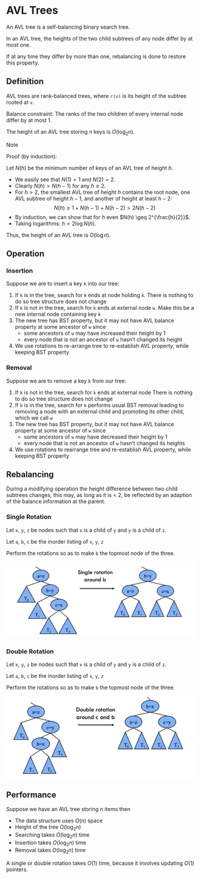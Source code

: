 # AVL Trees

An AVL tree is a self-balancing binary search tree.

In an AVL tree, the heights of the two child subtrees of any node differ by at most one.

If at any time they differ by more than one, rebalancing is done to restore this property. 

## Definition

AVL trees are rank-balanced trees, where `r(v)` is its height of the subtree rooted at `v`.

Balance constraint: The ranks of the two children of every internal node differ by at most 1.

The height of an AVL tree storing n keys is $O(\log_2n)$.

> [!NOTE]
> Proof (by induction):
> 
> Let $N(h)$ be the minimum number of keys of an AVL tree of height $h$.
> - We easily see that $N(1) = 1$ and $N(2) = 2$.
> - Clearly $N(h) > N(h-1)$ for any $h \geq 2$.
> - For $h > 2$, the smallest AVL tree of height $h$ contains the root node,
>   one AVL subtree of height $h-1$, and another of height at least $h-2$:
>   $$N(h) \geq 1 + N(h-1) + N(h-2) > 2N(h-2)$$
> - By induction, we can show that for $h$ even $N(h) \geq 2^{\frac{h}{2}}$.
> - Taking logarithms: $h < 2 \log N(h)$.
>
> Thus, the height of an AVL tree is $O(\log n)$.

## Operation

### Insertion

Suppose we are to insert a key `k` into our tree:

1. If `k` is in the tree, search for `k` ends at node holding `k`. There is nothing to do so tree structure does not change
2. If `k` is not in the tree, search for `k` ends at external node `w`. Make this be a new internal node containing key `k`
3. The new tree has BST property, but it may not have AVL balance property at some ancestor of `w` since
    - some ancestors of `w` may have increased their height by 1
    - every node that is not an ancestor of `w` hasn’t changed its height
4. We use rotations to re-arrange tree to re-establish AVL property, while keeping BST property

### Removal

Suppose we are to remove a key `k` from our tree:

1. If `k` is not in the tree, search for `k` ends at external node
There is nothing to do so tree structure does not change
2. If `k` is in the tree, search for `k` performs usual BST removal
leading to removing a node with an external child and
promoting its other child, which we call `w`
3. The new tree has BST property, but it may not have AVL
balance property at some ancestor of `w` since
    - some ancestors of `w` may have decreased their height by 1
    - every node that is not an ancestor of `w` hasn’t changed its heights
4. We use rotations to rearrange tree and re-establish AVL
property, while keeping BST property

## Rebalancing

During a modifying operation the height difference between two child subtrees changes, this may, as long as it is < 2, be reflected by an adaption of the balance information at the parent.

### Single Rotation

Let `x`, `y`, `z` be nodes such that `x` is a child of `y` and `y` is a child of `z`.

Let `a`, `b`, `c` be the inorder listing of `x`, `y`, `z`

Perform the rotations so as to make `b` the topmost node of the three.

![single-rotation](/images/single-rotation.png)

### Double Rotation

Let `x`, `y`, `z` be nodes such that `x` is a child of `y` and `y` is a child of `z`.

Let `a`, `b`, `c` be the inorder listing of `x`, `y`, `z`

Perform the rotations so as to make `b` the topmost node of the three.

![double-rotation](/images/double-rotation.png)

## Performance

Suppose we have an AVL tree storing n items then
- The data structure uses $O(n)$ space
- Height of the tree $O(\log_2n)$
- Searching takes $O(\log_2n)$ time
- Insertion takes $O(\log_2n)$ time
- Removal takes $O(\log_2n)$ time

A single or double rotation takes $O(1)$ time, because it involves updating $O(1)$ pointers.